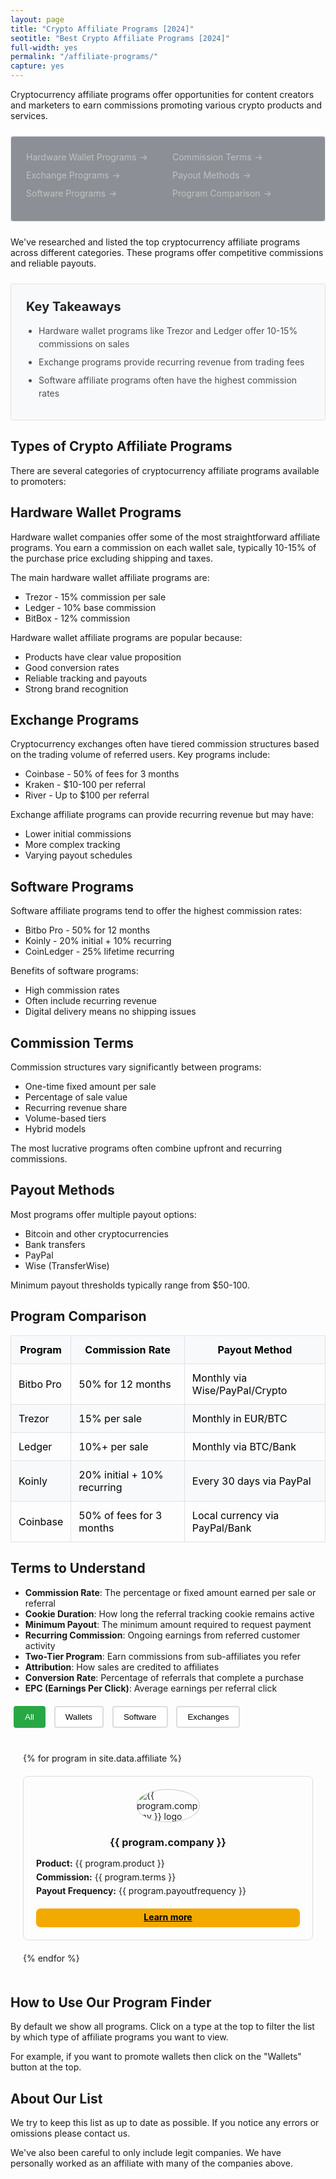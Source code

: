 ```yaml
---
layout: page
title: "Crypto Affiliate Programs [2024]"
seotitle: "Best Crypto Affiliate Programs [2024]"
full-width: yes
permalink: "/affiliate-programs/"
capture: yes
---
```


<style>
.filter-buttons {
  margin: 20px 0;
}

.filter-btn {
  padding: 8px 16px;
  margin: 0 5px;
  border: 2px solid #ddd;
  background: white;
  border-radius: 4px;
  cursor: pointer;
}

.filter-btn.active {
  background: #28a745;
  color: white;
  border-color: #28a745;
}

.affiliate-grid {
  display: grid;
  grid-template-columns: repeat(auto-fill, minmax(300px, 1fr));
  gap: 20px;
  padding: 20px;
}

.affiliate-card {
  border: 1px solid #ddd;
  border-radius: 8px;
  padding: 20px;
  transition: all 0.3s ease;
}

.affiliate-card:hover {
  box-shadow: 0 5px 15px rgba(0,0,0,0.1);
}

.affiliate-card img {
  max-width: 100px;
  height: auto;
  display: block;
  margin: 0 auto 15px;
  border-radius: 100%;
  border: 1px solid #ccc;
}

.affiliate-card h3 {
  text-align: center;
  margin-bottom: 10px;
}

.affiliate-details {
  margin-top: 15px;
}

.affiliate-details p {
  margin: 5px 0;
  font-size: 14px;
}
.affiliate-grid .join-button {
  background-color: #f2a900;
  color: black !important;
  display: block;
  margin: 0 auto;
  margin-top: 20px !important;
  text-align: center;
  font-weight: bold;
  padding: 5px 5px 8px 5px;
  border-radius: 7px;
}
</style>


Cryptocurrency affiliate programs offer opportunities for content creators and marketers to earn commissions promoting various crypto products and services.

<style>
.toc-box {
  background-color: rgba(29,34,47,.5);
  border: 1px solid #dee2e6;
  border-radius: 0.25rem;
  padding: 1.5rem;
  margin: 1.5rem 0;
}

.toc-box ul {
  list-style: none;
  margin: 0;
  padding: 0;
  columns: 2;
}

.toc-box li {
  margin-bottom: 0.75rem;
}

.toc-box a {
  color: #C2C2C2;
  text-decoration: none;
  display: flex;
  align-items: center;
}

.toc-box a:after {
  content: "→";
  margin-left: 5px;
  transition: transform 0.2s;
}

.toc-box a:hover {
  text-decoration: underline;
}

.toc-box a:hover:after {
  transform: translateX(3px);
}

.takeaways {
  background-color: #f8f9fa;
  border: 1px solid #dee2e6;
  border-radius: 0.25rem;
  padding: 1.5rem;
  margin: 1.5rem 0;
}

.takeaways h3 {
  margin-top: 0;
  margin-bottom: 1rem;
  font-size: 1.25rem;
  color: #212529;
}

.takeaways ul {
  margin: 0;
  padding-left: 1.25rem;
}

.takeaways li {
  margin-bottom: 0.5rem;
  line-height: 1.5;
  color: #495057;
}

.buy-card-link {
  background-color: #f2a900 !important;
  color: #000000 !important;
  border: none !important;
  text-decoration: none !important;
  transition: all 0.2s ease !important;
}

.buy-card-link:hover {
  background-color: #d99200 !important;
  color: #000000 !important;
  text-decoration: none !important;
  transform: translateY(-2px) !important;
  box-shadow: 0 4px 8px rgba(0,0,0,0.1) !important;
}

table {
  width: 100%;
  border-collapse: collapse;
  margin: 1rem 0;
}

table th,
table td {
  padding: 0.75rem;
  border: 1px solid #dee2e6;
  color: #000000;
}

table thead th {
  background-color: #f8f9fa;
  font-weight: bold;
}

table tbody tr:nth-child(even) {
  background-color: #f8f9fa;
}
</style>

<div class="toc-box">
  <ul>
    <li><a href="#wallets">Hardware Wallet Programs</a></li>
    <li><a href="#exchanges">Exchange Programs</a></li>
    <li><a href="#software">Software Programs</a></li>
    <li><a href="#terms">Commission Terms</a></li>
    <li><a href="#payouts">Payout Methods</a></li>
    <li><a href="#comparison">Program Comparison</a></li>
  </ul>
</div>
 
We've researched and listed the top cryptocurrency affiliate programs across different categories. These programs offer competitive commissions and reliable payouts.

<div class="takeaways">
  <h3>Key Takeaways</h3>
  <ul>
    <li>Hardware wallet programs like Trezor and Ledger offer 10-15% commissions on sales</li>
    <li>Exchange programs provide recurring revenue from trading fees</li>
    <li>Software affiliate programs often have the highest commission rates</li>
  </ul>
</div>

## Types of Crypto Affiliate Programs

There are several categories of cryptocurrency affiliate programs available to promoters:

## Hardware Wallet Programs

Hardware wallet companies offer some of the most straightforward affiliate programs. You earn a commission on each wallet sale, typically 10-15% of the purchase price excluding shipping and taxes.

The main hardware wallet affiliate programs are:

* Trezor - 15% commission per sale
* Ledger - 10% base commission
* BitBox - 12% commission

Hardware wallet affiliate programs are popular because:

* Products have clear value proposition
* Good conversion rates
* Reliable tracking and payouts
* Strong brand recognition

## Exchange Programs 

Cryptocurrency exchanges often have tiered commission structures based on the trading volume of referred users. Key programs include:

* Coinbase - 50% of fees for 3 months
* Kraken - $10-100 per referral
* River - Up to $100 per referral

Exchange affiliate programs can provide recurring revenue but may have:

* Lower initial commissions
* More complex tracking
* Varying payout schedules

## Software Programs

Software affiliate programs tend to offer the highest commission rates:

* Bitbo Pro - 50% for 12 months
* Koinly - 20% initial + 10% recurring
* CoinLedger - 25% lifetime recurring

Benefits of software programs:

* High commission rates
* Often include recurring revenue
* Digital delivery means no shipping issues

## Commission Terms

Commission structures vary significantly between programs:

* One-time fixed amount per sale
* Percentage of sale value
* Recurring revenue share
* Volume-based tiers
* Hybrid models

The most lucrative programs often combine upfront and recurring commissions.

## Payout Methods

Most programs offer multiple payout options:

* Bitcoin and other cryptocurrencies
* Bank transfers
* PayPal
* Wise (TransferWise)

Minimum payout thresholds typically range from $50-100.

## Program Comparison

<table>
<thead>
  <tr>
    <th>Program</th>
    <th>Commission Rate</th>
    <th>Payout Method</th>
  </tr>
</thead>
<tbody>
  <tr>
    <td>Bitbo Pro</td>
    <td>50% for 12 months</td>
    <td>Monthly via Wise/PayPal/Crypto</td>
  </tr>
  <tr>
    <td>Trezor</td>
    <td>15% per sale</td>
    <td>Monthly in EUR/BTC</td>
  </tr>
  <tr>
    <td>Ledger</td>
    <td>10%+ per sale</td>
    <td>Monthly via BTC/Bank</td>
  </tr>
  <tr>
    <td>Koinly</td>
    <td>20% initial + 10% recurring</td>
    <td>Every 30 days via PayPal</td>
  </tr>
  <tr>
    <td>Coinbase</td>
    <td>50% of fees for 3 months</td>
    <td>Local currency via PayPal/Bank</td>
  </tr>
</tbody>
</table>

## Terms to Understand

<ul>
  <li><strong>Commission Rate</strong>: The percentage or fixed amount earned per sale or referral</li>
  <li><strong>Cookie Duration</strong>: How long the referral tracking cookie remains active</li>
  <li><strong>Minimum Payout</strong>: The minimum amount required to request payment</li>
  <li><strong>Recurring Commission</strong>: Ongoing earnings from referred customer activity</li>
  <li><strong>Two-Tier Program</strong>: Earn commissions from sub-affiliates you refer</li>
  <li><strong>Attribution</strong>: How sales are credited to affiliates</li>
  <li><strong>Conversion Rate</strong>: Percentage of referrals that complete a purchase</li>
  <li><strong>EPC (Earnings Per Click)</strong>: Average earnings per referral click</li>
</ul>

<div class="filter-buttons">
  <button class="filter-btn active" data-type="all">All</button>
  <button class="filter-btn" data-type="wallet">Wallets</button>
  <button class="filter-btn" data-type="software">Software</button>
  <button class="filter-btn" data-type="exchange">Exchanges</button>
</div>

<div class="affiliate-grid">
  {% for program in site.data.affiliate %}
  <div class="affiliate-card" data-type="{{ program.type }}">
    <img src="/img/{{ program.image }}" alt="{{ program.company }} logo">
    <h3>{{ program.company }}</h3>
    <div class="affiliate-details">
      <p><strong>Product:</strong> {{ program.product }}</p>
      <p><strong>Commission:</strong> {{ program.terms }}</p>
      <p><strong>Payout Frequency:</strong> {{ program.payoutfrequency }}</p>
      <a href="{{ program.url }}" class="join-button program-link" data-program="{{ program.company }}" target="_blank" rel="nofollow">Learn more</a>
    </div>
  </div>
  {% endfor %}
</div>

<script>
document.addEventListener('DOMContentLoaded', function() {
  const filterButtons = document.querySelectorAll('.filter-btn');
  const cards = document.querySelectorAll('.affiliate-card');

  filterButtons.forEach(button => {
    button.addEventListener('click', () => {
      const filterType = button.getAttribute('data-type');
      
      // Update active button
      filterButtons.forEach(btn => btn.classList.remove('active'));
      button.classList.add('active');
      
      // Filter cards
      cards.forEach(card => {
        if (filterType === 'all' || card.getAttribute('data-type') === filterType) {
          card.style.display = 'block';
        } else {
          card.style.display = 'none';
        }
      });
    });
  });

  // Track affiliate link clicks
  document.querySelectorAll('.program-link').forEach(link => {
    link.addEventListener('click', event => {
      const program = link.getAttribute('data-program');
      fathom.trackEvent(`Click ${program}`);
    });
  });
});
</script>

  <h2>How to Use Our Program Finder</h2>
  <p>By default we show all programs. Click on a type at the top to filter the list by which type of affiliate programs you want to view.</p>
  <p>For example, if you want to promote wallets then click on the "Wallets" button at the top.</p>

  <h2>About Our List</h2>
  <p>We try to keep this list as up to date as possible. If you notice any errors or omissions please contact us.</p>
<p>We've also been careful to only include legit companies. We have personally worked as an affiliate with many of the companies above.</p>

